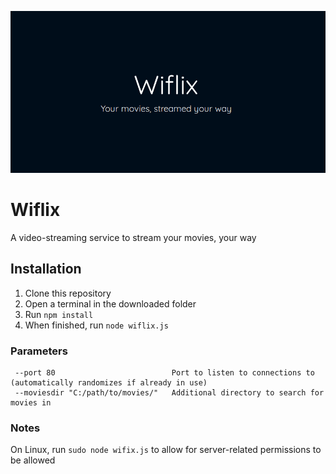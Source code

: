 ![Wiflix](/img/screenshot.png?raw=true "Wiflix")


# Wiflix
A video-streaming service to stream your movies, your way

## Installation
1. Clone this repository
2. Open a terminal in the downloaded folder
3. Run `npm install`
4. When finished, run `node wiflix.js`

### Parameters
```
 --port 80                          Port to listen to connections to (automatically randomizes if already in use)
 --moviesdir "C:/path/to/movies/"   Additional directory to search for movies in
```

### Notes
On Linux, run `sudo node wifix.js` to allow for server-related permissions to be allowed
